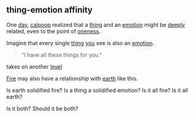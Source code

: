 ## thing-emotion affinity

One [day](day.md), [calpoop](index.md) realized that a [thing](thing.md) and an [emotion](emotion.md) might be [deeply](depth.md) related, even to the point of [oneness](one.md).

Imagine that every single [thing](thing.md) [you](you.md) see is also an [emotion](emotion.md).

> "I have all these things for you."  

takes on another [level](level.md)

[Fire](fire.md) may also have a relationship with [earth](earth.md) like this.

Is earth solidified fire? Is a thing a solidified emotion? Is it all fire? Is it all earth?

Is it both? Should it be both?
